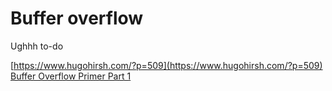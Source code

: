 # Buffer overflow

Ughhh to-do

[https://www.hugohirsh.com/?p=509](https://www.hugohirsh.com/?p=509)
[Buffer Overflow Primer Part 1](https://vimeo.com/15247686)

